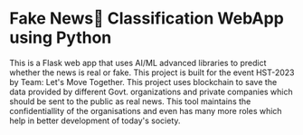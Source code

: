 #  Fake News📰 Classification WebApp using Python
This is a Flask web app that uses AI/ML advanced libraries to predict whether the news is real or fake. 
This project is built for the event HST-2023 by Team: Let's Move Together.
This project uses blockchain to save the data provided by different Govt. organizations and private companies which should be sent to the public as real news.
This tool maintains the confidentiallity of the organisations and even has many more roles which help in better development of today's society.
